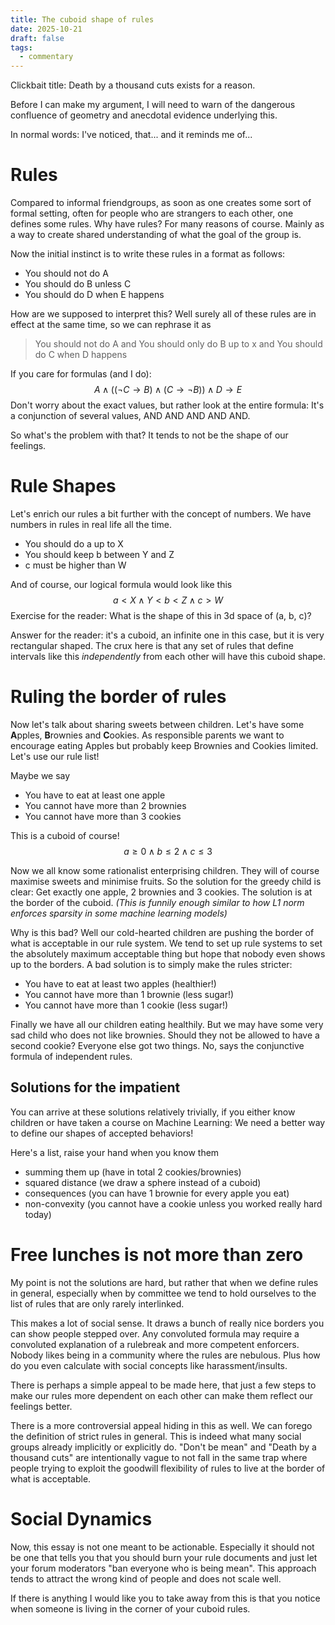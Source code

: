 ```yaml
---
title: The cuboid shape of rules
date: 2025-10-21
draft: false
tags:
  - commentary
---
```

Clickbait title: Death by a thousand cuts exists for a reason.

Before I can make my argument, I will need to warn of the dangerous confluence of geometry and anecdotal evidence underlying this. 

In normal words: I've noticed, that... and it reminds me of...
# Rules
Compared to informal friendgroups, as soon as one creates some sort of formal setting, often for people who are strangers to each other, one defines some rules. Why have rules? For many reasons of course. Mainly as a way to create shared understanding of what the goal of the group is.

Now the initial instinct is to write these rules in a format as follows:
- You should not do A
- You should do B unless C
- You should do D when E happens

How are we supposed to interpret this? Well surely all of these rules are in effect at the same time, so we can rephrase it as

> You should not do A and You should only do B up to x and You should do C when D happens

If you care for formulas (and I do):
$$A \land ((\neg C \rightarrow B) \land (C \rightarrow \neg B)) \land D \rightarrow E$$
Don't worry about the exact values, but rather look at the entire formula: It's a conjunction of several values, AND AND AND AND AND.

So what's the problem with that? It tends to not be the shape of our feelings.

# Rule Shapes
Let's enrich our rules a bit further with the concept of numbers. We have numbers in rules in real life all the time.

- You should do a up to X
- You should keep b between Y and Z
- c must be higher than W

And of course, our logical formula would look like this
$$a < X \land Y < b < Z \land c > W$$
Exercise for the reader: What is the shape of this in 3d space of (a, b, c)?

Answer for the reader: it's a cuboid, an infinite one in this case, but it is very rectangular shaped. The crux here is that any set of rules that define intervals like this *independently* from each other will have this cuboid shape.

# Ruling the border of rules
Now let's talk about sharing sweets between children. Let's have some **A**pples, **B**rownies and **C**ookies. As responsible parents we want to encourage eating Apples but probably keep Brownies and Cookies limited. Let's use our rule list!

Maybe we say
- You have to eat at least one apple
- You cannot have more than 2 brownies
- You cannot have more than 3 cookies

This is a cuboid of course! 
$$a \geq 0 \land b \leq 2 \land c \leq 3$$

Now we all know some rationalist enterprising children. They will of course maximise sweets and minimise fruits. So the solution for the greedy child is clear: Get exactly one apple, 2 brownies and 3 cookies. The solution is at the border of the cuboid. *(This is funnily enough similar to how L1 norm enforces sparsity in some machine learning models)*

Why is this bad? Well our cold-hearted children are pushing the border of what is acceptable in our rule system. We tend to set up rule systems to set the absolutely maximum acceptable thing but hope that nobody even shows up to the borders. A bad solution is to simply make the rules stricter:

- You have to eat at least two apples (healthier!)
- You cannot have more than 1 brownie (less sugar!)
- You cannot have more than 1 cookie (less sugar!)

Finally we have all our children eating healthily. But we may have some very sad child who does not like brownies. Should they not be allowed to have a second cookie? Everyone else got two things. No, says the conjunctive formula of independent rules.


## Solutions for the impatient
You can arrive at these solutions relatively trivially, if you either know children or have taken a course on Machine Learning: We need a better way to define our shapes of accepted behaviors!

Here's a list, raise your hand when you know them
- summing them up (have in total 2 cookies/brownies)
- squared distance (we draw a sphere instead of a cuboid)
- consequences (you can have 1 brownie for every apple you eat)
- non-convexity (you cannot have a cookie unless you worked really hard today)


# Free lunches is not more than zero
My point is not the solutions are hard, but rather that when we define rules in general, especially when by committee we tend to hold ourselves to the list of rules that are only rarely interlinked. 

This makes a lot of social sense. It draws a bunch of really nice borders you can show people stepped over. Any convoluted formula may require a convoluted explanation of a rulebreak and more competent enforcers. Nobody likes being in a community where the rules are nebulous. Plus how do you even calculate with social concepts like harassment/insults.

There is perhaps a simple appeal to be made here, that just a few steps to make our rules more dependent on each other can make them reflect our feelings better.

There is a more controversial appeal hiding in this as well. We can forego the definition of strict rules in general. This is indeed what many social groups already implicitly or explicitly do. "Don't be mean" and "Death by a thousand cuts" are intentionally vague to not fall in the same trap where people trying to exploit the goodwill flexibility of rules to live at the border of what is acceptable.

# Social Dynamics
Now, this essay is not one meant to be actionable. Especially it should not be one that tells you that you should burn your rule documents and just let your forum moderators "ban everyone who is being mean". This approach tends to attract the wrong kind of people and does not scale well.

If there is anything I would like you to take away from this is that you notice when someone is living in the corner of your cuboid rules.